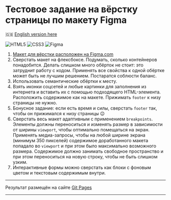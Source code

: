 # Тестовое задание на вёрстку страницы по макету Figma #

:gb: [English version here](README.md)

![HTML5](https://img.shields.io/badge/html5-%23E34F26.svg?style=plastic&logo=html5&logoColor=white)
![CSS3](https://img.shields.io/badge/css3-%231572B6.svg?style=plastic&logo=css3&logoColor=white)
![Figma](https://img.shields.io/badge/figma-%23F24E1E.svg?style=plastic&logo=figma&logoColor=white)

1. [Макет для вёрстки расположен на Figma.com](https://www.figma.com/file/FmkjniLQtJaeZcZhEHEPzQex/Agnecy-Landing-Page_Main-File?node-id=0%3A1)
2. Сверстать макет на флексбоксе. Подумать, сколько контейнеров понадобится.
Делать слишком много обёрток не стоит: это затруднит работу с кодом. Применять
все свойства к одной обёртке может быть не лучшим решением. Постаратся соблюсти
баланс.
3. Использовать семантические обёртки к месту.
4. Взять иконки соцсетей и любые картинки для заполнения из интернета и вставить
их с помощью подходящего HTML-элемента. Расположить содержимое как на макете.
Прижимать `footer` к низу страницы не нужно.
5. Бонусное задание: если есть время и силы, сверстать `footer` так, чтобы он
прижимался к низу страницы :wink:
6. Сверстать весь макет адаптивным с применением `breakpoints`. Элементы должны
переноситься и изменять размер в зависимости от ширины `viewport`, чтобы
оптимально помещаться на экран. Применять медиа-запросы, чтобы на любой ширине
экрана (минимум 350 пикселей) содержимое доработанного макета попадало во
`viewport` и при этом было максимально возможного размера. Содержимое должно
занимать свободное пространство и при этом переноситься на новую строку, чтобы
не быть слишком узким.
7. Интерактивные формы можно сверстать как блоки с фоновым цветом и текстовым
содержимым внутри.

----

Результат размещён на сайте
[Git Pages](https://stalkspectrum.github.io/sf-py-fs-strong-org/)

----
